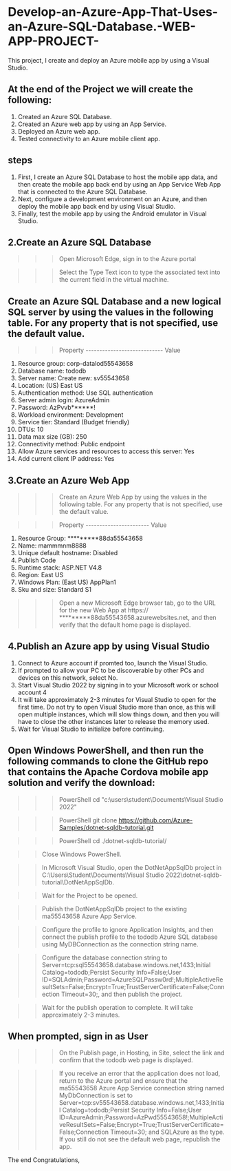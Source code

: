 # Develop-an-Azure-App-That-Uses-an-Azure-SQL-Database.-WEB-APP-PROJECT-
This project, I create and deploy an Azure mobile app by using a Visual Studio.


## At the end of the Project we will create the following:
1.	Created an Azure SQL Database.
2.	Created an Azure web app by using an App Service.
3.	Deployed an Azure web app.
4.	Tested connectivity to an Azure mobile client app.

## steps
1.	First, I create an Azure SQL Database to host the mobile app data, and then create the mobile app back end by using an App Service Web App that is connected to the Azure SQL Database. 
2.	Next, configure a development environment on an Azure, and then deploy the mobile app back end by using Visual Studio. 
3.	Finally, test the mobile app by using the Android emulator in Visual Studio.

## 2.Create an Azure SQL Database
>>> Open Microsoft Edge, sign in to the Azure portal 

>>> Select the Type Text icon to type the associated text into the current field in the virtual machine.

## Create an Azure SQL Database and a new logical SQL server by using the values in the following table. For any property that is not specified, use the default value.
>>> Property       ----------------------------	Value
1.	Resource group:	corp-datalod55543658
2.	Database name:	tododb
3.	Server name:	Create new: sv55543658
4.	Location:	(US) East US
5.	Authentication method:	Use SQL authentication
6.	Server admin login:	AzureAdmin
7.	Password:	AzPvvb******!
8.	Workload environment:	      Development
9.	Service tier:	Standard (Budget friendly)
10.	DTUs:	10
11.	Data max size (GB):	250
12.	Connectivity method:	Public endpoint
13.	Allow Azure services and resources to access this server: 	Yes
14.	Add current client IP address:	Yes


## 3.Create an Azure Web App
>>> Create an Azure Web App by using the values in the following table. For any property that is not specified, use the default value.

>>> Property    -----------------------	Value
1.	Resource Group:  *********88da55543658
2.	Name:	mammmnm8888
3.	Unique default hostname: 	Disabled
4.	Publish	Code
5.	Runtime stack:	ASP.NET V4.8
6.	Region:	East US
7.	Windows Plan: (East US)	AppPlan1
8.	Sku and size:	Standard S1

>>> Open a new Microsoft Edge browser tab, go to the URL for the new Web App at https:// *********88da55543658.azurewebsites.net, and then verify that the default home page is displayed.



## 4.Publish an Azure app by using Visual Studio
1.	Connect to Azure account if promted too, launch the Visual Studio.
2.	If prompted to allow your PC to be discoverable by other PCs and devices on this network, select No.
3.	Start Visual Studio 2022 by signing in to your Microsoft work or school account 4
4.	It will take approximately 2-3 minutes for Visual Studio to open for the first time. Do not try to open Visual Studio more than once, as this will open multiple instances, which will slow things down, and then you will have to close the other instances later to release the memory used.
5.	Wait for Visual Studio to initialize before continuing.


## Open Windows PowerShell, and then run the following commands to clone the GitHub repo that contains the Apache Cordova mobile app solution and verify the download:
>>> PowerShell
cd "c:\users\student\Documents\Visual Studio 2022"

>>> PowerShell
git clone https://github.com/Azure-Samples/dotnet-sqldb-tutorial.git

>>> PowerShell
cd ./dotnet-sqldb-tutorial/

>>Close Windows PowerShell.

>>In Microsoft Visual Studio, open the DotNetAppSqlDb project in C:\Users\Student\Documents\Visual Studio 2022\dotnet-sqldb-tutorial\DotNetAppSqlDb.

>>Wait for the Project to be opened.

>>Publish the DotNetAppSqlDb project to the existing ma55543658 Azure App Service.

>>Configure the profile to ignore Application Insights, and then connect the publish profile to the tododb Azure SQL database using MyDBConnection as the connection string name.

>>Configure the database connection string to Server=tcp:sql55543658.database.windows.net,1433;Initial Catalog=tododb;Persist Security Info=False;User ID=SQLAdmin;Password=AzureSQLPassw0rd!;MultipleActiveResultSets=False;Encrypt=True;TrustServerCertificate=False;Connection Timeout=30;, and then publish the project.

>>Wait for the publish operation to complete. It will take approximately 2-3 minutes.

## When prompted, sign in as User
>>> On the Publish page, in Hosting, in Site, select the link and confirm that the tododb web page is displayed.

>>> If you receive an error that the application does not load, return to the Azure portal and ensure that the ma55543658 Azure App Service connection string named MyDbConnection is set to Server=tcp:sv55543658.database.windows.net,1433;Initial Catalog=tododb;Persist Security Info=False;User ID=AzureAdmin;Password=AzPwd55543658!;MultipleActiveResultSets=False;Encrypt=True;TrustServerCertificate=False;Connection Timeout=30; and SQLAzure as the type. If you still do not see the default web page, republish the app.


The end
Congratulations, 
